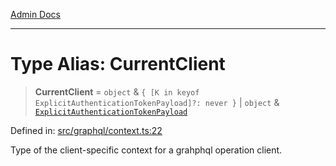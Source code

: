 [Admin Docs](/)

***

# Type Alias: CurrentClient

> **CurrentClient** = `object` & `{ [K in keyof ExplicitAuthenticationTokenPayload]?: never }` \| `object` & [`ExplicitAuthenticationTokenPayload`](ExplicitAuthenticationTokenPayload.md)

Defined in: [src/graphql/context.ts:22](https://github.com/Sourya07/talawa-api/blob/2dc82649c98e5346c00cdf926fe1d0bc13ec1544/src/graphql/context.ts#L22)

Type of the client-specific context for a grahphql operation client.
